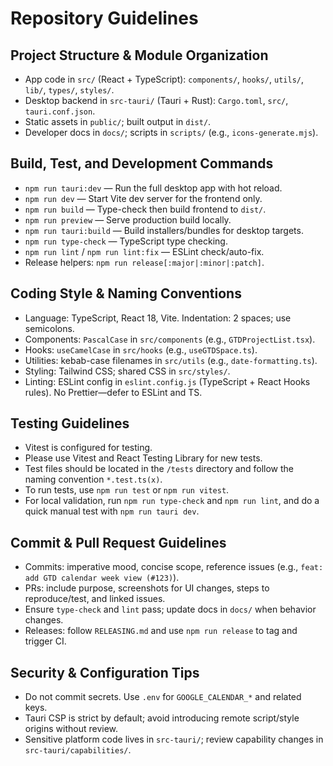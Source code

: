 # Repository Guidelines

## Project Structure & Module Organization
- App code in `src/` (React + TypeScript): `components/`, `hooks/`, `utils/`, `lib/`, `types/`, `styles/`.
- Desktop backend in `src-tauri/` (Tauri + Rust): `Cargo.toml`, `src/`, `tauri.conf.json`.
- Static assets in `public/`; built output in `dist/`.
- Developer docs in `docs/`; scripts in `scripts/` (e.g., `icons-generate.mjs`).

## Build, Test, and Development Commands
- `npm run tauri:dev` — Run the full desktop app with hot reload.
- `npm run dev` — Start Vite dev server for the frontend only.
- `npm run build` — Type-check then build frontend to `dist/`.
- `npm run preview` — Serve production build locally.
- `npm run tauri:build` — Build installers/bundles for desktop targets.
- `npm run type-check` — TypeScript type checking.
- `npm run lint` / `npm run lint:fix` — ESLint check/auto-fix.
- Release helpers: `npm run release[:major|:minor|:patch]`.

## Coding Style & Naming Conventions
- Language: TypeScript, React 18, Vite. Indentation: 2 spaces; use semicolons.
- Components: `PascalCase` in `src/components` (e.g., `GTDProjectList.tsx`).
- Hooks: `useCamelCase` in `src/hooks` (e.g., `useGTDSpace.ts`).
- Utilities: kebab-case filenames in `src/utils` (e.g., `date-formatting.ts`).
- Styling: Tailwind CSS; shared CSS in `src/styles/`.
- Linting: ESLint config in `eslint.config.js` (TypeScript + React Hooks rules). No Prettier—defer to ESLint and TS.

## Testing Guidelines
- Vitest is configured for testing.
- Please use Vitest and React Testing Library for new tests.
- Test files should be located in the `/tests` directory and follow the naming convention `*.test.ts(x)`.
- To run tests, use `npm run test` or `npm run vitest`.
- For local validation, run `npm run type-check` and `npm run lint`, and do a quick manual test with `npm run tauri dev`.

## Commit & Pull Request Guidelines
- Commits: imperative mood, concise scope, reference issues (e.g., `feat: add GTD calendar week view (#123)`).
- PRs: include purpose, screenshots for UI changes, steps to reproduce/test, and linked issues.
- Ensure `type-check` and `lint` pass; update docs in `docs/` when behavior changes.
- Releases: follow `RELEASING.md` and use `npm run release` to tag and trigger CI.

## Security & Configuration Tips
- Do not commit secrets. Use `.env` for `GOOGLE_CALENDAR_*` and related keys.
- Tauri CSP is strict by default; avoid introducing remote script/style origins without review.
- Sensitive platform code lives in `src-tauri/`; review capability changes in `src-tauri/capabilities/`.

